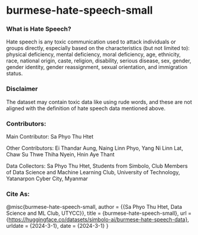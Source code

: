 # burmese-hate-speech-small

### What is Hate Speech?
Hate speech is any toxic communication used to attack individuals or groups directly, especially based on the characteristics (but not limited to): physical deficiency, mental deficiency, moral deficiency, age, ethnicity, race, national origin, caste, religion, disability, serious disease, sex, gender, gender identity, gender reassignment, sexual orientation, and immigration status.

### Disclaimer
The dataset may contain toxic data like using rude words, and these are not aligned with the definition of hate speech data mentioned above.

### Contributors:
Main Contributor: Sa Phyo Thu Htet

Other Contributors: Ei Thandar Aung, Naing Linn Phyo, Yang Ni Linn Lat, Chaw Su Thwe Thiha Nyein, Hnin Aye Thant

Data Collectors: Sa Phyo Thu Htet, Students from Simbolo, Club Members of Data Science and Machine Learning Club, University of Technology, Yatanarpon Cyber City, Myanmar

### Cite As:
@misc{burmese-hate-speech-small, author = {{Sa Phyo Thu Htet, Data Science and ML Club, UTYCC}}, title = {burmese-hate-speech-small}, url = {https://huggingface.co/datasets/simbolo-ai/burmese-hate-speech-data}, urldate = {2024-3-1}, date = {2024-3-1} }
